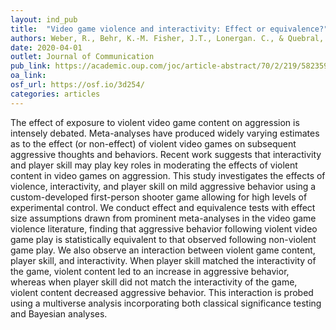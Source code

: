 ```yaml
---
layout: ind_pub
title:  "Video game violence and interactivity: Effect or equivalence?"
authors: Weber, R., Behr, K.-M. Fisher, J.T., Lonergan. C., & Quebral, C.
date: 2020-04-01
outlet: Journal of Communication
pub_link: https://academic.oup.com/joc/article-abstract/70/2/219/5823594?redirectedFrom=fulltext 
oa_link: 
osf_url: https://osf.io/3d254/
categories: articles
---
```


The effect of exposure to violent video game content on aggression is intensely debated. Meta-analyses have produced widely varying estimates as to the effect (or non-effect) of violent video games on subsequent aggressive thoughts and behaviors. Recent work suggests that interactivity and player skill may play key roles in moderating the effects of violent content in video games on aggression. This study investigates the effects of violence, interactivity, and player skill on mild aggressive behavior using a custom-developed first-person shooter game allowing for high levels of experimental control. We conduct effect and equivalence tests with effect size assumptions drawn from prominent meta-analyses in the video game violence literature, finding that aggressive behavior following violent video game play is statistically equivalent to that observed following non-violent game play. We also observe an interaction between violent game content, player skill, and interactivity. When player skill matched the interactivity of the game, violent content led to an increase in aggressive behavior, whereas when player skill did not match the interactivity of the game, violent content decreased aggressive behavior. This interaction is probed using a multiverse analysis incorporating both classical significance testing and Bayesian analyses.